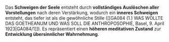 
Das **Schweigen der Seele** entsteht durch **vollständiges Auslöschen aller Vorstellungen** nach deren Verstärkung, wodurch ein **inneres Schweigen** entsteht, das tiefer ist als die gewöhnliche Stille ([[GA084 (1.) WAS WOLLTE DAS GOETHEANUM UND WAS SOLL DIE ANTHROPOSOPHIE, Basel, 9. April 1923|GA084/1]]). Es repräsentiert einen **höheren meditativen Zustand** zur **Entwicklung übersinnlicher Wahrnehmung**.
